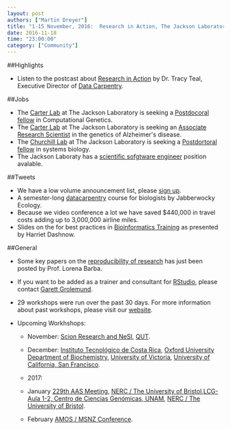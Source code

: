 ```yaml
---
layout: post
authors: ["Martin Dreyer"]
title: "1-15 November, 2016:  Research in Action, The Jackson Laboratory, Reproducability of Research, Announcement List, RStudio."
date: 2016-11-18
time: "23:00:00"
category: ["Community"]
---
```


##Highlights
* Listen to the postcast about  [Research in Action](http://ecampus.oregonstate.edu/research/podcast/e31/) by Dr. Tracy Teal, Executive Director of [Data Carpentry](http://www.datacarpentry.org/).

##Jobs
* The [Carter Lab](https://www.jax.org/research-and-faculty/research-labs/the-carter-lab) at The Jackson Laboratory is seeking a [Postdocoral fellow]({{site.baseurl}}/blog/2016/11/jackson-carter-postdoc.html) in Computational Genetics.
* The [Carter Lab](https://www.jax.org/research-and-faculty/research-labs/the-carter-lab) at The Jackson Laboratory is seeking an [Associate Research Scientist]({{site.baseurl}}/blog/2016/11/jackson-carter-res-sci.html) in the genetics of Alzheimer's disease.
* The [Churchill Lab](http://churchill-lab.jax.org/website) at The Jackson Laboratory is seeking a [Postdortoral fellow]({{site.baseurl}}/blog/2016/11/jackson-churchill-postdoc.html) in systems biology.
* The Jackson Laboraty has a [scientific sofgtware engineer]({{site.baseurl}}/http://software-carpentry.org/blog/2016/11/jackson-software-eng.html) position avalable.

##Tweets
* We have a low volume announcement list, please [sign up](http://software-carpentry.us14.list-manage.com/subscribe?u=46d7513c798c6bd41e5f58f4a&id=50c3e6d6fe).
* A semester-long [datacarpentry](http://www.datacarpentry.org/) course for biologists by Jabberwocky Ecology.
* Because we video conference a lot we have saved $440,000 in travel costs adding up to 3,000,000 airline miles.
* Slides on the for best practices in [Bioinformatics Training](https://figshare.com/articles/ABACBS2016_education_Harriet_Dashnow_pptx/4198212) as presented by Harriet Dashnow.


##General
* Some key papers on the [reproducibility of research]({{site.basurl}}/blog/2016/11/reproducibility-reading-list.html) has just been posted by Prof. Lorena Barba.
* If you want to be added as a trainer and consultant for [RStudio]({{site.baseurl}}/blog/2016/11/rstudio-instructors.html), please contact [Garett Grolemund](mailto:garrett@rstudio.com).

* 29 workshops were run over the past 30 days. For more information about past workshops, please visit our [website]({{site.baseurl}}/workshops/past/). 
* Upcoming Workhshops:

  * November:
  	[Scion Research and NeSI](https://apawlik.github.io/2016-11-24-scion/), [QUT](https://bio-swc-bne.github.io/2016-11-29-qut/).

  * December:
	[Instituto Tecnológico de Costa Rica](https://idigbio.github.io/2016-12-03-tdwg-costa-rica/), [Oxford University Department of Biochemistry](https://anenadic.github.io/2016-12-05-oxford/), [University of Victoria](https://jpwrobinson.github.io/2016-12-07/), [University of California, San Francisco](https://darencard.github.io/2016-12-09-ucsf_Python/).

  * 2017:
  * January
  	[229th AAS Meeting](https://abostroem.github.io/2017-01-03-aas/), [NERC / The University of Bristol](https://andreww.github.io/2017-01-04-bristol/),[LCG-Aula 1-2, Centro de Ciencias Genómicas, UNAM](https://jnandez.github.io/2017-01-16-ccg-unam/), [NERC / The University of Bristol](https://andreww.github.io/2017-01-18-bristol/).

  * February
  	[AMOS / MSNZ Conference](https://damienirving.github.io/2017-02-05-amos/).